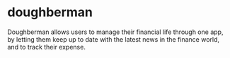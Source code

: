 # doughberman
Doughberman allows users to manage their financial life through one app, by letting them keep up to date with the latest news in the finance world, and to track their expense.
